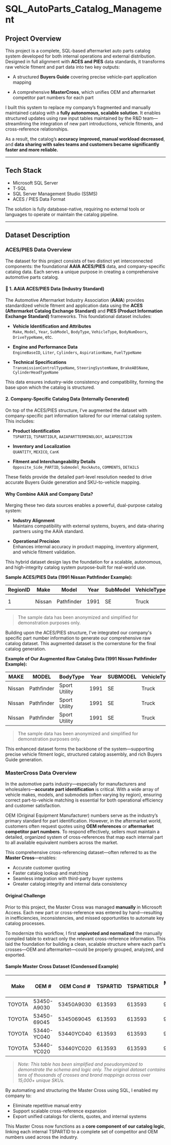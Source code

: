 # SQL_AutoParts_Catalog_Management

## Project Overview

This project is a complete, SQL-based aftermarket auto parts catalog system developed for both internal operations and external distribution. Designed in full alignment with **ACES and PIES** data standards, it transforms raw vehicle fitment and part data into two key outputs:

- A structured **Buyers Guide** covering precise vehicle-part application mapping

- A comprehensive **MasterCross**, which unifies OEM and aftermarket competitor part numbers for each part

I built this system to replace my company’s fragmented and manually maintained catalog with a **fully autonomous, scalable solution**. It enables structured updates using raw input tables maintained by the R&D team—streamlining the integration of new part introductions, vehicle fitments, and cross-reference relationships.

As a result, the catalog’s **accuracy improved, manual workload decreased**, and **data sharing with sales teams and customers became significantly faster and more reliable.**

---

## Tech Stack

- Microsoft SQL Server
- T-SQL
- SQL Server Management Studio (SSMS)
- ACES / PIES Data Format

The solution is fully database-native, requiring no external tools or languages to operate or maintain the catalog pipeline.

---

## Dataset Description

###  ACES/PIES Data Overview

The dataset for this project consists of two distinct yet interconnected components: the foundational **AAIA ACES/PIES** data, and company-specific catalog data. Each serves a unique purpose in creating a comprehensive automotive parts catalog.

#### 🔹 1. AAIA ACES/PIES Data (Industry Standard)

The Automotive Aftermarket Industry Association (**AAIA**) provides standardized vehicle fitment and application data using the **ACES (Aftermarket Catalog Exchange Standard)** and **PIES (Product Information Exchange Standard)** frameworks. This foundational dataset includes:

- **Vehicle Identification and Attributes**  
  `Make`, `Model`, `Year`, `SubModel`, `BodyType`, `VehicleType`, `BodyNumDoors`, `DriveTypeName`, etc.

- **Engine and Performance Data**  
  `EngineBaseID`, `Liter`, `Cylinders`, `AspirationName`, `FuelTypeName`

- **Technical Specifications**  
  `TransmissionControlTypeName`, `SteeringSystemName`, `BrakeABSName`, `CylinderHeadTypeName`

This data ensures industry-wide consistency and compatibility, forming the base upon which the catalog is structured.

####  2. Company-Specific Catalog Data (Internally Generated)

On top of the ACES/PIES structure, I’ve augmented the dataset with company-specific part information tailored for our internal catalog system. This includes:

- **Product Identification**  
  `TSPARTID`, `TSPARTIDLR`, `AAIAPARTTERMINOLOGY`, `AAIAPOSITION`

- **Inventory and Localization**  
  `QUANTITY`, `MEXICO`, `CanK`

- **Fitment and Interchangeability Details**  
  `Opposite_Side_PARTID`, `Submodel_RockAuto`, `COMMENTS`, `DETAILS`

These fields provide the detailed part-level resolution needed to drive accurate Buyers Guide generation and SKU-to-vehicle mapping.

####  Why Combine AAIA and Company Data?

Merging these two data sources enables a powerful, dual-purpose catalog system:

- **Industry Alignment**  
  Maintains compatibility with external systems, buyers, and data-sharing partners using the AAIA standard.

- **Operational Precision**  
  Enhances internal accuracy in product mapping, inventory alignment, and vehicle fitment validation.

This hybrid dataset design lays the foundation for a scalable, autonomous, and high-integrity catalog system purpose-built for real-world use.

**Sample ACES/PIES Data (1991 Nissan Pathfinder Example):**

| RegionID | Make | Model | Year | SubModel | VehicleType | FuelTypeName | DriveTypeName | TransmissionControlTypeName | BodyType | BodyNumDoors | BaseVehicleID | AspirationName | EngineBaseID | Liter | CC | CID | Cylinders | BlockType | SteeringSystemName | SteeringTypeName | VehicleID | BodyTypeID | BodyNumDoorsID | DriveTypeID | BrakeABSName | CylinderHeadTypeName |
|----------|------|-------|------|----------|-------------|--------------|---------------|-----------------------------|----------|--------------|---------------|----------------|--------------|-------|----|-----|-----------|-----------|--------------------|------------------|-----------|------------|----------------|-------------|--------------|----------------------|
| 1 | Nissan | Pathfinder | 1991 | SE | Truck | GAS | 4WD | Automatic | Sport Utility | 4 | 12345 | Naturally Aspirated | 678 | 3.0 | 2960 | 181 | 6 | V | Power | Rack & Pinion | 54321 | 5 | 4 | 4 | 4-Wheel ABS | SOHC |

> The sample data has been anonymized and simplified for demonstration purposes only.

Building upon the ACES/PIES structure, I've integrated our company's specific part number information to generate our comprehensive raw catalog dataset. This augmented dataset is the cornerstone for the final catalog generation.

**Example of Our Augmented Raw Catalog Data (1991 Nissan Pathfinder Example):**

| MAKE | MODEL | BodyType | Year | SUBMODEL | VehicleType | BodyNumDoors | MfrBodyCode | YrMax | COMMENTS | DETAILS | AAIAPARTTERMINOLOGY | AAIAPOSITION | QUANTITY | TSPARTID | TSPARTIDLR | MEXICO | Liter | Cylinders | AspirationName | FuelTypeName | DriveTypeName | Submodel_RockAuto | CanK | Opposite_Side_PARTID |
|------|-------|----------|------|----------|-------------|--------------|-------------|-------|----------|---------|--------------------|--------------|----------|----------|------------|--------|-------|-----------|----------------|--------------|---------------|-------------------|------|----------------------|
| Nissan | Pathfinder | Sport Utility | 1991 | SE | Truck | 4 | NULL | 1991 | NULL | NULL | Liftgate Lift Support | NULL | 2 | 611321 | 611321 | YES | 3.0 | 6 | Naturally Aspirated | GAS | 4WD | SE | YES | NULL |
| Nissan | Pathfinder | Sport Utility | 1991 | SE | Truck | 4 | NULL | 1991 | NULL | NULL | Back Glass Lift Support | Left | 1 | 612921 | 612921 | YES | 3.0 | 6 | Naturally Aspirated | GAS | 4WD | SE | YES | 612917 |
| Nissan | Pathfinder | Sport Utility | 1991 | SE | Truck | 4 | NULL | 1991 | NULL | NULL | Back Glass Lift Support | Right | 1 | 612917 | 612917 | YES | 3.0 | 6 | Naturally Aspirated | GAS | 4WD | SE | YES | 612921 |

> The sample data has been anonymized and simplified for demonstration purposes only.

This enhanced dataset forms the backbone of the system—supporting precise vehicle fitment logic, structured catalog assembly, and rich Buyers Guide generation.

###  MasterCross Data Overview

In the automotive parts industry—especially for manufacturers and wholesalers—**accurate part identification** is critical. With a wide array of vehicle makes, models, and submodels (often varying by region), ensuring correct part-to-vehicle matching is essential for both operational efficiency and customer satisfaction.

OEM (Original Equipment Manufacturer) numbers serve as the industry’s primary standard for part identification. However, in the aftermarket world, customers often request quotes using **OEM references** or **aftermarket competitor part numbers**. To respond effectively, sellers must maintain a detailed, organized system of cross-references that map each internal part to all available equivalent numbers across the market.

This comprehensive cross-referencing dataset—often referred to as the **Master Cross**—enables:

-  Accurate customer quoting  
-  Faster catalog lookup and matching  
-  Seamless integration with third-party buyer systems  
-  Greater catalog integrity and internal data consistency

####  Original Challenge

Prior to this project, the Master Cross was managed **manually** in Microsoft Access. Each new part or cross-reference was entered by hand—resulting in inefficiencies, inconsistencies, and missed opportunities to automate key catalog processes.

To modernize this workflow, I first **unpivoted and normalized** the manually compiled table to extract only the relevant cross-reference information. This laid the foundation for building a clean, scalable structure where each part's crosses—OEM and aftermarket—could be properly grouped, analyzed, and exported.


####  Sample Master Cross Dataset (Condensed Example)

| Make  | OEM #        | OEM Cond #   | TSPARTID | TSPARTIDLR | Monroe # | Stabilus # | AC Delco # | Bugiad # | Liftgate # | Meyle # | FCS #   | Delphi # | LesjCond # | Notes |
|-------|--------------|--------------|----------|------------|----------|------------|------------|----------|-------------|---------|---------|-----------|-------------|-------|
| TOYOTA | 53450-A9030 | 53450A9030   | 613593   | 613593     | 901393   | 461510     | 4326       | LS10116  | SG329011    | 013610  | 84326   | DMA       |             |       |
| TOYOTA | 53450-69045 | 5345069045   | 613593   | 613593     | 901393   | 461510     | 4326       | LS10116  | SG329011    | 013610  | 84326   | DMA       |             |       |
| TOYOTA | 53440-YC040 | 53440YC040   | 613593   | 613593     | 901393   | 461510     | 4326       | LS10116  | SG329011    | 013610  | 84326   | DMA       |             |       |
| TOYOTA | 53440-YC020 | 53440YC020   | 613593   | 613593     | 901393   | 461510     | 4326       | LS10116  | SG129032    | 013610  | 84326   | DMA       |             |       |

>  *Note: This table has been simplified and pseudonymized to demonstrate the schema and logic only. The original dataset contains tens of thousands of crosses and brand mappings across over 15,000+ unique SKUs.*


By automating and structuring the Master Cross using SQL, I enabled my company to:

-  Eliminate repetitive manual entry  
-  Support scalable cross-reference expansion  
-  Export unified catalogs for clients, quotes, and internal systems

This Master Cross now functions as a **core component of our catalog logic**, linking each internal TSPARTID to a complete set of competitor and OEM numbers used across the industry.






